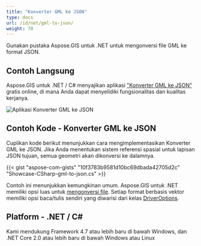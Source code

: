 ```yaml
---
title: "Konverter GML ke JSON"
type: docs
url: /id/net/gml-to-json/
weight: 70
---
```


Gunakan pustaka Aspose.GIS untuk .NET untuk mengonversi file GML ke format JSON.

## **Contoh Langsung**

Aspose.GIS untuk .NET / C# menyajikan aplikasi ["Konverter GML ke JSON"](https://products.aspose.app/gis/conversion/gml-to-json) gratis online, di mana Anda dapat menyelidiki fungsionalitas dan kualitas kerjanya.

![Aplikasi Konverter GML ke JSON](conversion.png)

## **Contoh Kode - Konverter GML ke JSON**

Cuplikan kode berikut menunjukkan cara mengimplementasikan Konverter GML ke JSON. Jika Anda menentukan sistem referensi spasial untuk lapisan JSON tujuan, semua geometri akan dikonversi ke dalamnya. 

{{< gist "aspose-com-gists" "10f3783b9581d10bc69dbada42705d2c" "Showcase-CSharp-gml-to-json.cs" >}}

Contoh ini menunjukkan kemungkinan umum. Aspose.GIS untuk .NET memiliki opsi luas untuk [mengonversi file](https://docs.aspose.com/gis/net/vector-layers/). Setiap format berbasis vektor memiliki opsi baca/tulis sendiri yang diwarisi dari kelas [DriverOptions](https://reference.aspose.com/gis/net/aspose.gis/driveroptions).

## **Platform - .NET / C#**

Kami mendukung Framework 4.7 atau lebih baru di bawah Windows, dan .NET Core 2.0 atau lebih baru di bawah Windows atau Linux
